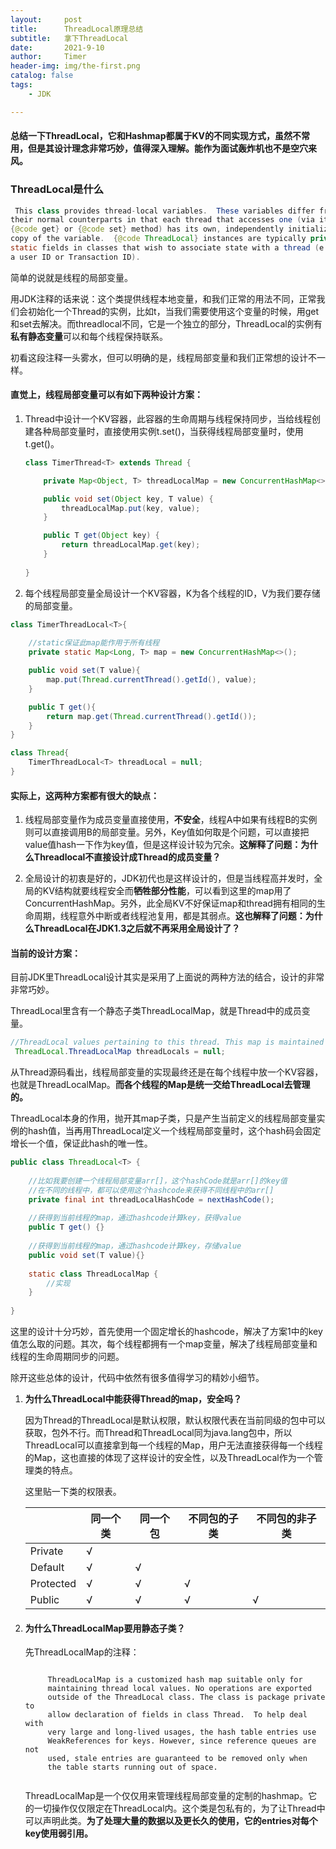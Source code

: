 ```yaml
---
layout:     post
title:      ThreadLocal原理总结
subtitle:   拿下ThreadLocal
date:       2021-9-10
author:     Timer
header-img: img/the-first.png
catalog: false
tags:
    - JDK

---
```




#### 	总结一下ThreadLocal，它和Hashmap都属于KV的不同实现方式，虽然不常用，但是其设计理念非常巧妙，值得深入理解。能作为面试轰炸机也不是空穴来风。



### ThreadLocal是什么

```java
 This class provides thread-local variables.  These variables differ from
their normal counterparts in that each thread that accesses one (via its
{@code get} or {@code set} method) has its own, independently initialized
copy of the variable.  {@code ThreadLocal} instances are typically private
static fields in classes that wish to associate state with a thread (e.g.,
a user ID or Transaction ID).
```

简单的说就是线程的局部变量。

用JDK注释的话来说：这个类提供线程本地变量，和我们正常的用法不同，正常我们会初始化一个Thread的实例，比如t，当我们需要使用这个变量的时候，用get和set去解决。而threadlocal不同，它是一个独立的部分，ThreadLocal的实例有**私有静态变量**可以和每个线程保持联系。

初看这段注释一头雾水，但可以明确的是，线程局部变量和我们正常想的设计不一样。



#### 直觉上，线程局部变量可以有如下两种设计方案：

1. Thread中设计一个KV容器，此容器的生命周期与线程保持同步，当给线程创建各种局部变量时，直接使用实例t.set()，当获得线程局部变量时，使用t.get()。

   ```java
   class TimerThread<T> extends Thread {
   
       private Map<Object, T> threadLocalMap = new ConcurrentHashMap<>();
   
       public void set(Object key, T value) {
           threadLocalMap.put(key, value);
       }
   
       public T get(Object key) {
           return threadLocalMap.get(key);
       }
       
   }
   ```

   

2. 每个线程局部变量全局设计一个KV容器，K为各个线程的ID，V为我们要存储的局部变量。

```java
class TimerThreadLocal<T>{
	
	//static保证此map能作用于所有线程
    private static Map<Long, T> map = new ConcurrentHashMap<>();

    public void set(T value){
        map.put(Thread.currentThread().getId(), value);
    }

    public T get(){
        return map.get(Thread.currentThread().getId());
    }
}

class Thread{
	TimerThreadLocal<T> threadLocal = null;
}
```



#### 实际上，这两种方案都有很大的缺点：

1. 线程局部变量作为成员变量直接使用，**不安全**，线程A中如果有线程B的实例则可以直接调用B的局部变量。另外，Key值如何取是个问题，可以直接把value值hash一下作为key值，但是这样设计较为冗余。**这解释了问题：为什么Threadlocal不直接设计成Thread的成员变量？**

   

2. 全局设计的初衷是好的，JDK初代也是这样设计的，但是当线程高并发时，全局的KV结构就要线程安全而**牺牲部分性能**，可以看到这里的map用了ConcurrentHashMap。另外，此全局KV不好保证map和thread拥有相同的生命周期，线程意外中断或者线程池复用，都是其弱点。**这也解释了问题：为什么ThreadLocal在JDK1.3之后就不再采用全局设计了？**





#### 当前的设计方案：

目前JDK里ThreadLocal设计其实是采用了上面说的两种方法的结合，设计的非常非常巧妙。

ThreadLocal里含有一个静态子类ThreadLocalMap，就是Thread中的成员变量。

```java
//ThreadLocal values pertaining to this thread. This map is maintained by the ThreadLocal class.
 ThreadLocal.ThreadLocalMap threadLocals = null;
```

从Thread源码看出，线程局部变量的实现最终还是在每个线程中放一个KV容器，也就是ThreadLocalMap。**而各个线程的Map是统一交给ThreadLocal去管理的。**

ThreadLocal本身的作用，抛开其map子类，只是产生当前定义的线程局部变量实例的hash值，当再用ThreadLocal定义一个线程局部变量时，这个hash码会固定增长一个值，保证此hash的唯一性。

```java
public class ThreadLocal<T> {
    
    //比如我要创建一个线程局部变量arr[]，这个hashCode就是arr[]的key值
    //在不同的线程中，都可以使用这个hashcode来获得不同线程中的arr[]
    private final int threadLocalHashCode = nextHashCode();
    
    //获得到当前线程的map，通过hashcode计算key，获得value
    public T get() {}
    
    //获得到当前线程的map，通过hashcode计算key，存储value
    public void set(T value){}
 	
    static class ThreadLocalMap {
    	//实现
    }
    
}
```

这里的设计十分巧妙，首先使用一个固定增长的hashcode，解决了方案1中的key值怎么取的问题。其次，每个线程都拥有一个map变量，解决了线程局部变量和线程的生命周期同步的问题。

除开这些总体的设计，代码中依然有很多值得学习的精妙小细节。

1. **为什么ThreadLocal中能获得Thread的map，安全吗？**

   因为Thread的ThreadLocal是默认权限，默认权限代表在当前同级的包中可以获取，包外不行。而Thread和ThreadLocal同为java.lang包中，所以ThreadLocal可以直接拿到每一个线程的Map，用户无法直接获得每一个线程的Map，这也直接的体现了这样设计的安全性，以及ThreadLocal作为一个管理类的特点。

   这里贴一下类的权限表。

   |           | **同一个类** | **同一个包** | **不同包的子类** | **不同包的非子类** |
   | --------- | ------------ | ------------ | ---------------- | ------------------ |
   | Private   | √            |              |                  |                    |
   | Default   | √            | √            |                  |                    |
   | Protected | √            | √            | √                |                    |
   | Public    | √            | √            | √                | √                  |

   

2. #### 为什么ThreadLocalMap要用静态子类？

   先ThreadLocalMap的注释：

   ```
   
        ThreadLocalMap is a customized hash map suitable only for
        maintaining thread local values. No operations are exported
        outside of the ThreadLocal class. The class is package private to
        allow declaration of fields in class Thread.  To help deal with
        very large and long-lived usages, the hash table entries use
        WeakReferences for keys. However, since reference queues are not
        used, stale entries are guaranteed to be removed only when
        the table starts running out of space.
      
   ```

   ThreadLocalMap是一个仅仅用来管理线程局部变量的定制的hashmap。它的一切操作仅仅限定在ThreadLocal内。这个类是包私有的，为了让Thread中可以声明此类。**为了处理大量的数据以及更长久的使用，它的entries对每个key使用弱引用。**

 

















































